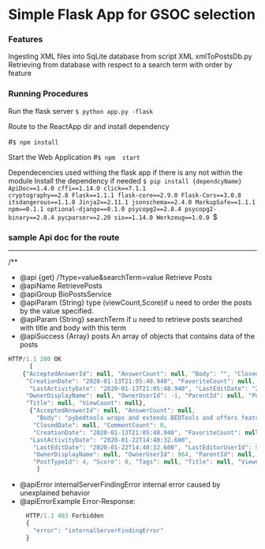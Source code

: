 Simple Flask App for GSOC selection
=============
### Features
Ingesting XML files into SqLite database from script XML xmlToPostsDb.py
Retrieving from database  with respect to a search term with order by feature 


### Running Procedures

Run the flask server
`$ python app.py -flask `

Route to the ReactApp dir and install dependency

#`$ npm install `

Start the Web Application 
#`$ npm  start `

Dependecencies used withing the flask app if there is any not within the module
Install the dependency if needed
`$ pip install {dependcyName}
ApiDoc==1.4.0
cffi==1.14.0
click==7.1.1                                                                                  
cryptography==2.8
Flask==1.1.1
flask-core==2.9.0
Flask-Cors==3.0.8
itsdangerous==1.1.0
Jinja2==2.11.1
jsonschema==2.4.0
MarkupSafe==1.1.1
npm==0.1.1
optional-django==0.1.0
psycopg2==2.8.4
psycopg2-binary==2.8.4
pycparser==2.20
six==1.14.0
Werkzeug==1.0.0
`$

### sample Api doc for the route
----
/**
* @api {get} /?type=value&searchTerm=value   Retrieve Posts
* @apiName RetrievePosts
* @apiGroup BioPostsService
* @apiParam {String} type          (viewCount,Score)if u need to order the posts by the value specified.
* @apiParam {String} searchTerm     if u need to retrieve posts searched with title and body with this term
* @apiSuccess {Array}  posts        An array  of objects that contains data of the posts
```javascript
HTTP/1.1 200 OK
      [
    {"AcceptedAnswerId": null, "AnswerCount": null, "Body": "", "ClosedDate": null, "CommentCount": 0,
     "CreationDate": "2020-01-13T21:05:48.940", "FavoriteCount": null, "Id": 11134,
      "LastActivityDate": "2020-01-13T21:05:48.940", "LastEditDate": "2020-01-13T21:05:48.940", "LastEditorUserId": -1,
     "OwnerDisplayName": null, "OwnerUserId": -1, "ParentId": null, "PostTypeId": 5, "Score": 0, "Tags": null,
     "Title": null, "ViewCount": null},
      {"AcceptedAnswerId": null, "AnswerCount": null,
        "Body": "pybedtools wraps and extends BEDTools and offers feature-level manipulations from within Python. ",
       "ClosedDate": null, "CommentCount": 0,
       "CreationDate": "2020-01-13T21:05:48.940", "FavoriteCount": null, "Id": 11135,
      "LastActivityDate": "2020-01-22T14:40:32.600",
       "LastEditDate": "2020-01-22T14:40:32.600", "LastEditorUserId": 964,
       "OwnerDisplayName": null, "OwnerUserId": 964, "ParentId": null,
       "PostTypeId": 4, "Score": 0, "Tags": null, "Title": null, "ViewCount": null}
        ]
```

* @apiError internalServerFindingError  internal error caused by unexplained behavior
* @apiErrorExample Error-Response:
```javascript
     HTTP/1.1 403 Forbidden
     {
       "error": "internalServerFindingError"
     }

```


